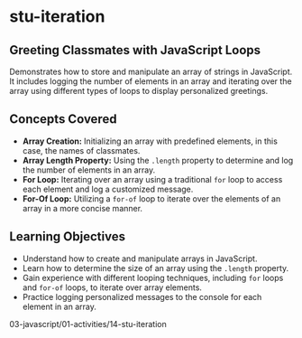 # stu-iteration

## Greeting Classmates with JavaScript Loops

Demonstrates how to store and manipulate an array of strings in JavaScript. It includes logging the number of elements in an array and iterating over the array using different types of loops to display personalized greetings.

## Concepts Covered

- **Array Creation:** Initializing an array with predefined elements, in this case, the names of classmates.
- **Array Length Property:** Using the `.length` property to determine and log the number of elements in an array.
- **For Loop:** Iterating over an array using a traditional `for` loop to access each element and log a customized message.
- **For-Of Loop:** Utilizing a `for-of` loop to iterate over the elements of an array in a more concise manner.

## Learning Objectives

- Understand how to create and manipulate arrays in JavaScript.
- Learn how to determine the size of an array using the `.length` property.
- Gain experience with different looping techniques, including `for` loops and `for-of` loops, to iterate over array elements.
- Practice logging personalized messages to the console for each element in an array.

03-javascript/01-activities/14-stu-iteration
